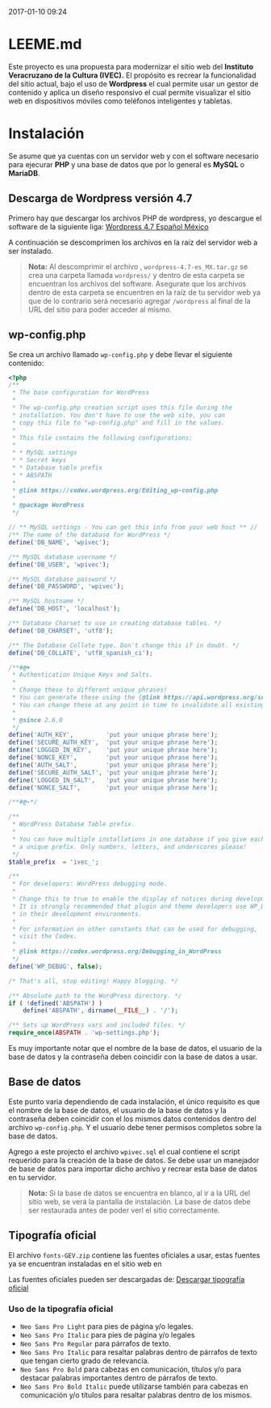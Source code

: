 2017-01-10 09:24
# LEEME.md

Este proyecto es una propuesta para modernizar el sitio web del __Instituto Veracruzano de la Cultura (IVEC).__ El propósito es recrear la funcionalidad del sitio actual, bajo el uso de __Wordpress__ el cual permite usar un gestor de contenido y aplica un diseño responsivo el cual permite visualizar el sitio web en dispositivos móviles como teléfonos inteligentes y tabletas.

# Instalación

Se asume que ya cuentas con un servidor web y con el software necesario para ejecurar __PHP__ y una base de datos que por lo general es __MySQL__ o __MariaDB__.

## Descarga de Wordpress versión 4.7

Primero hay que descargar los archivos PHP de wordpress, yo descargue el software de la siguiente liga: [Wordpress 4.7 Español México](https://es-mx.wordpress.org/wordpress-4.7-es_MX.tar.gz)

A continuación se descomprimen los archivos en la raíz del servidor web a ser instalado.

>__Nota:__ Al descomprimir el archivo , `wordpress-4.7-es_MX.tar.gz` se crea una carpeta llamada `wordpress/` y dentro de esta carpeta se encuentran los archivos del software. Asegurate que los archivos dentro de esta carpeta se encuentren en la raíz de tu servidor web ya que de lo contrario será necesario agregar `/wordpress` al final de la URL del sitio para poder acceder al mismo.

## wp-config.php

Se crea un archivo llamado `wp-config.php` y debe llevar el siguiente contenido:

```php
<?php
/**
 * The base configuration for WordPress
 *
 * The wp-config.php creation script uses this file during the
 * installation. You don't have to use the web site, you can
 * copy this file to "wp-config.php" and fill in the values.
 *
 * This file contains the following configurations:
 *
 * * MySQL settings
 * * Secret keys
 * * Database table prefix
 * * ABSPATH
 *
 * @link https://codex.wordpress.org/Editing_wp-config.php
 *
 * @package WordPress
 */

// ** MySQL settings - You can get this info from your web host ** //
/** The name of the database for WordPress */
define('DB_NAME', 'wpivec');

/** MySQL database username */
define('DB_USER', 'wpivec');

/** MySQL database password */
define('DB_PASSWORD', 'wpivec');

/** MySQL hostname */
define('DB_HOST', 'localhost');

/** Database Charset to use in creating database tables. */
define('DB_CHARSET', 'utf8');

/** The Database Collate type. Don't change this if in doubt. */
define('DB_COLLATE', 'utf8_spanish_ci');

/**#@+
 * Authentication Unique Keys and Salts.
 *
 * Change these to different unique phrases!
 * You can generate these using the {@link https://api.wordpress.org/secret-key/1.1/salt/ WordPress.org secret-key service}
 * You can change these at any point in time to invalidate all existing cookies. This will force all users to have to log in again.
 *
 * @since 2.6.0
 */
define('AUTH_KEY',         'put your unique phrase here');
define('SECURE_AUTH_KEY',  'put your unique phrase here');
define('LOGGED_IN_KEY',    'put your unique phrase here');
define('NONCE_KEY',        'put your unique phrase here');
define('AUTH_SALT',        'put your unique phrase here');
define('SECURE_AUTH_SALT', 'put your unique phrase here');
define('LOGGED_IN_SALT',   'put your unique phrase here');
define('NONCE_SALT',       'put your unique phrase here');

/**#@-*/

/**
 * WordPress Database Table prefix.
 *
 * You can have multiple installations in one database if you give each
 * a unique prefix. Only numbers, letters, and underscores please!
 */
$table_prefix  = 'ivec_';

/**
 * For developers: WordPress debugging mode.
 *
 * Change this to true to enable the display of notices during development.
 * It is strongly recommended that plugin and theme developers use WP_DEBUG
 * in their development environments.
 *
 * For information on other constants that can be used for debugging,
 * visit the Codex.
 *
 * @link https://codex.wordpress.org/Debugging_in_WordPress
 */
define('WP_DEBUG', false);

/* That's all, stop editing! Happy blogging. */

/** Absolute path to the WordPress directory. */
if ( !defined('ABSPATH') )
	define('ABSPATH', dirname(__FILE__) . '/');

/** Sets up WordPress vars and included files. */
require_once(ABSPATH . 'wp-settings.php');

```
Es muy importante notar que el nombre de la base de datos, el usuario de la base de datos y la contraseña deben coincidir con la base de datos a usar.

## Base de datos

Este punto varia dependiendo de cada instalación, el único requisito es que el nombre de la base de datos, el usuario de la base de datos y la contraseña deben coincidir con el los mismos datos contenidos dentro del archivo `wp-config.php`. Y el usuario debe tener permisos completos sobre la base de datos.

Agrego a este projecto el archivo `wpivec.sql` el cual contiene el script requerido para la creación de la base de datos. Se debe usar un manejador de base de datos para importar dicho archivo y recrear esta base de datos en tu servidor.

>__Nota:__ Si la base de datos se encuentra en blanco, al ir a la URL del sitio web, se verá la pantalla de instalación. La base de datos debe ser restaurada antes de poder verl el sitio correctamente.

## Tipografía oficial

El archivo `fonts-GEV.zip` contiene las fuentes oficiales a usar, estas fuentes ya se encuentran instaladas en el sitio web en

Las fuentes oficiales pueden ser descargadas de: [Descargar tipografía oficial](http://intranet.veracruz.gob.mx/files/2012/01/fonts-GEV.zip)

### Uso de la tipografía oficial

- `Neo Sans Pro Light` para pies de página y/o legales.
- `Neo Sans Pro Italic` para pies de página y/o legales
- `Neo Sans Pro Regular` para párrafos de texto.
- `Neo Sans Pro Italic` para resaltar palabras dentro de párrafos de texto que tengan cierto grado de relevancia.
- `Neo Sans Pro Bold` para cabezas en comunicación, títulos y/o para destacar palabras importantes dentro de párrafos de texto.
- `Neo Sans Pro Bold Italic` puede utilizarse también para cabezas en comunicación y/o títulos para resaltar palabras dentro de los mismos.
